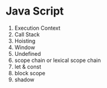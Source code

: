 # Java Script

1. Execution Context
2. Call Stack
3. Hoisting
4. Window
5. Undefined
6. scope chain or lexical scope chain
7. let & const
8. block scope
9. shadow
